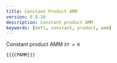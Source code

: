 ```yaml
---
title: Constant Product AMM
version: 0.8.26
description: Constant product AMM
keywords: [defi, constant, product, amm]
---
```


Constant product AMM `XY = K`

```solidity
{{{CPAMM}}}
```
